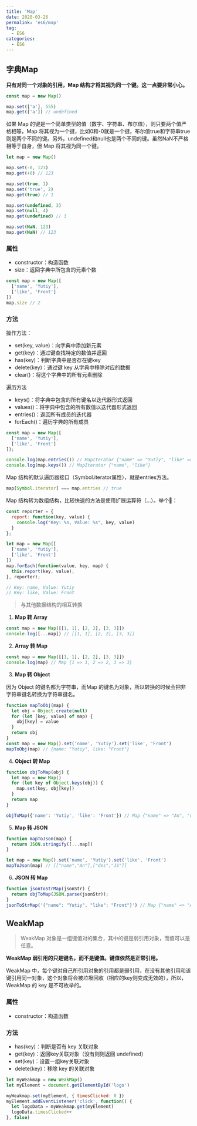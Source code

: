 ```yaml
---
title: 'Map'
date: 2020-03-26
permalink: 'es6/map'
tag:
  - ES6
categories:
  - ES6
---
```


## 字典Map

**只有对同一个对象的引用，Map 结构才将其视为同一个键。这一点要非常小心。**

```js
const map = new Map()

map.set(['a'], 555)
map.get(['a']) // undefined
```

如果 Map 的键是一个简单类型的值（数字、字符串、布尔值），则只要两个值严格相等，Map 将其视为一个键，比如0和-0就是一个键，布尔值true和字符串true则是两个不同的键。另外，undefined和null也是两个不同的键。虽然NaN不严格相等于自身，但 Map 将其视为同一个键。

```js
let map = new Map()

map.set(-0, 123)
map.get(+0) // 123

map.set(true, 1)
map.set('true', 2)
map.get(true) // 1

map.set(undefined, 3)
map.set(null, 4)
map.get(undefined) // 3

map.set(NaN, 123)
map.get(NaN) // 123
```

### 属性

- constructor：构造函数
- size：返回字典中所包含的元素个数

```js
const map = new Map([
  ['name', 'Yutiy'],
  ['like', 'Front']
])
map.size // 2
```

### 方法

操作方法：

- set(key, value)：向字典中添加新元素
- get(key)：通过键查找特定的数值并返回
- has(key)：判断字典中是否存在键key
- delete(key)：通过键 key 从字典中移除对应的数据
- clear()：将这个字典中的所有元素删除

遍历方法

- keys()：将字典中包含的所有键名以迭代器形式返回
- values()：将字典中包含的所有数值以迭代器形式返回
- entries()：返回所有成员的迭代器
- forEach()：遍历字典的所有成员

```js
const map = new Map([
  ['name', 'Yutiy'],
  ['like', 'Front']
]);

console.log(map.entries()) // MapIterator {"name" => "Yutiy", "like" => "Front"}
console.log(map.keys()) // MapIterator {"name", "like"}
```

Map 结构的默认遍历器接口（Symbol.iterator属性），就是entries方法。

```js
map[Symbol.iterator] === map.entries // true
```

Map 结构转为数组结构，比较快速的方法是使用扩展运算符（...）。举个🌰：

```js
const reporter = {
  report: function(key, value) {
    console.log("Key: %s, Value: %s", key, value)
  }
};

let map = new Map([
  ['name', 'Yutiy'],
  ['like', 'Front']
])
map.forEach(function(value, key, map) {
  this.report(key, value);
}, reporter);

// Key: name, Value: Yutiy
// Key: like, Value: Front
```

> 与其他数据结构的相互转换

1. **Map 转 Array**

```js
const map = new Map([[1, 1], [2, 2], [3, 3]])
console.log([...map]) // [[1, 1], [2, 2], [3, 3]]
```

2. **Array 转 Map**

```js
const map = new Map([[1, 1], [2, 2], [3, 3]])
console.log(map) // Map {1 => 1, 2 => 2, 3 => 3}
```

3. **Map 转 Object**

因为 Object 的键名都为字符串，而Map 的键名为对象，所以转换的时候会把非字符串键名转换为字符串键名。

```js
function mapToObj(map) {
  let obj = Object.create(null)
  for (let [key, value] of map) {
    obj[key] = value
  }
  return obj
}
const map = new Map().set('name', 'Yutiy').set('like', 'Front')
mapToObj(map) // {name: "Yutiy", like: "Front"}
```

4. **Object 转 Map**

```js
function objToMap(obj) {
  let map = new Map()
  for (let key of Object.keys(obj)) {
    map.set(key, obj[key])
  }
  return map
}

objToMap({'name': 'Yutiy', 'like': 'Front'}) // Map {"name" => "An", "des" => "JS"}
```

5. **Map 转 JSON**

```js
function mapToJson(map) {
  return JSON.stringify([...map])
}

let map = new Map().set('name', 'Yutiy').set('like', 'Front')
mapToJson(map) // [["name","An"],["des","JS"]]
```

6. **JSON 转 Map**

```js
function jsonToStrMap(jsonStr) {
  return objToMap(JSON.parse(jsonStr));
}
jsonToStrMap('{"name": "Yutiy", "like": "Front"}') // Map {"name" => "An", "des" => "JS"}
```

## WeakMap

> WeakMap 对象是一组键值对的集合，其中的键是弱引用对象，而值可以是任意。

**WeakMap 弱引用的只是键名，而不是键值。键值依然是正常引用。**

WeakMap 中，每个键对自己所引用对象的引用都是弱引用，在没有其他引用和该键引用同一对象，这个对象将会被垃圾回收（相应的key则变成无效的），所以，WeakMap 的 key 是不可枚举的。

### 属性

- constructor：构造函数

### 方法

- has(key)：判断是否有 key 关联对象
- get(key)：返回key关联对象（没有则则返回 undefined）
- set(key)：设置一组key关联对象
- delete(key)：移除 key 的关联对象

```js
let myWeakmap = new WeakMap()
let myElement = document.getElementById('logo')

myWeakmap.set(myElement, { timesClicked: 0 })
myElement.addEventListener('click', function() {
  let logoData = myWeakmap.get(myElement)
  logoData.timesClicked++
}, false)
```
